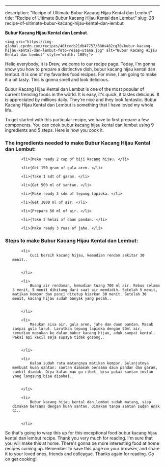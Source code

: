 ---
description: "Recipe of Ultimate Bubur Kacang Hijau Kental dan Lembut"
title: "Recipe of Ultimate Bubur Kacang Hijau Kental dan Lembut"
slug: 28-recipe-of-ultimate-bubur-kacang-hijau-kental-dan-lembut

<p>
	<strong>Bubur Kacang Hijau Kental dan Lembut</strong>. 
	
</p>
<p>
	
	<img src="https://img-global.cpcdn.com/recipes/40fcecb21db47757/680x482cq70/bubur-kacang-hijau-kental-dan-lembut-foto-resep-utama.jpg" alt="Bubur Kacang Hijau Kental dan Lembut" style="width: 100%;">
	
	
</p>
<p>
	Hello everybody, it is Drew, welcome to our recipe page. Today, I'm gonna show you how to prepare a distinctive dish, bubur kacang hijau kental dan lembut. It is one of my favorites food recipes. For mine, I am going to make it a bit tasty. This is gonna smell and look delicious.
</p>
	
<p>
	Bubur Kacang Hijau Kental dan Lembut is one of the most popular of current trending foods in the world. It is easy, it's quick, it tastes delicious. It is appreciated by millions daily. They're nice and they look fantastic. Bubur Kacang Hijau Kental dan Lembut is something that I have loved my whole life.
</p>
<p>
	
</p>

<p>
To get started with this particular recipe, we have to first prepare a few components. You can cook bubur kacang hijau kental dan lembut using 9 ingredients and 5 steps. Here is how you cook it.
</p>

<h3>The ingredients needed to make Bubur Kacang Hijau Kental dan Lembut:</h3>

<ol>
	
		<li>{Make ready 2 cup of biji kacang hijau. </li>
	
		<li>{Get 150 gram of gula aren. </li>
	
		<li>{Take 1 sdt of garam. </li>
	
		<li>{Get 500 ml of santan. </li>
	
		<li>{Make ready 3 sdm of tepung tapioka. </li>
	
		<li>{Get 1000 ml of air. </li>
	
		<li>{Prepare 50 ml of air. </li>
	
		<li>{Take 3 helai of daun pandan. </li>
	
		<li>{Make ready 3 ruas of jahe. </li>
	
</ol>
<p>
	
</p>

<h3>Steps to make Bubur Kacang Hijau Kental dan Lembut:</h3>

<ol>
	
		<li>
			Cuci bersih kacang hijau, kemudian rendam sekitar 30 menit..
			
			
		</li>
	
		<li>
			Buang air rendaman, kemudian tuang 700 ml air. Rebus selama 5 menit, 5 menit dihitung dari saat air mendidih. Setelah 5 menit, matikan kompor dan panci ditutup biarkan 30 menit. Setelah 30 menit, kacang hijau sudah banyak yang pecah..
			
			
		</li>
	
		<li>
			Masukan sisa air, gula aren, jahe dan daun pandan. Masak sampai gula larut. Larutkan tepung tapioka dengan 50ml air, kemudian masukan ke dalam bubur kacang hijau, aduk sampai kental. Pakai api kecil saja supaya tidak gosong..
			
			
		</li>
	
		<li>
			Kalau sudah rata matangnya matikan kompor. Selanjutnya membuat kuah santan: santan dimasak bersama daun pandan dan garam, sambil diaduk. Oiya kalau mau ga ribet, bisa pakai santan instan yang langsung bisa dipakai..
			
			
		</li>
	
		<li>
			Bubur kacang hijau kental dan lembut sudah matang, siap dimakan bersama dengan kuah santan. Dimakan tanpa santan sudah enak 😍..
			
			
		</li>
	
</ol>

<p>
	
</p>

<p>
	So that's going to wrap this up for this exceptional food bubur kacang hijau kental dan lembut recipe. Thank you very much for reading. I'm sure that you will make this at home. There's gonna be more interesting food at home recipes coming up. Remember to save this page on your browser, and share it to your loved ones, friends and colleague. Thanks again for reading. Go on get cooking!
</p>
